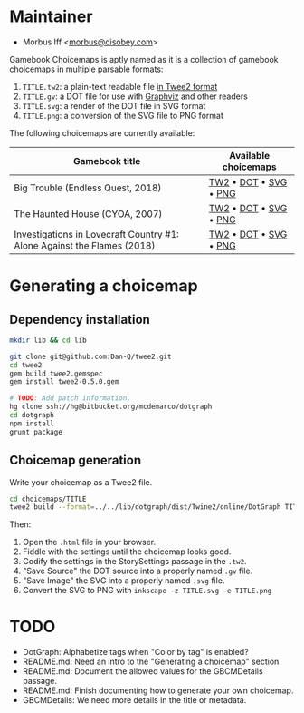 
# Maintainer

* Morbus Iff <<morbus@disobey.com>>

Gamebook Choicemaps is aptly named as it is a collection of gamebook choicemaps
in multiple parsable formats:

  1. `TITLE.tw2`: a plain-text readable file [in Twee2 format](https://dan-q.github.io/twee2/)
  2. `TITLE.gv`: a DOT file for use with [Graphviz](http://www.graphviz.org/) and other readers
  3. `TITLE.svg`: a render of the DOT file in SVG format
  3. `TITLE.png`: a conversion of the SVG file to PNG format

The following choicemaps are currently available:

| Gamebook title | Available choicemaps |
|----------------|----------------------|
| Big Trouble (Endless Quest, 2018) | [TW2](https://raw.githubusercontent.com/morbus/gamebook-choicemaps/master/choicemaps/big-trouble--2018--isbn-9781536202441/big-trouble--2018--isbn-9781536202441.tw2) • [DOT](https://raw.githubusercontent.com/morbus/gamebook-choicemaps/master/choicemaps/big-trouble--2018--isbn-9781536202441/big-trouble--2018--isbn-9781536202441.gv) • [SVG](https://raw.githubusercontent.com/morbus/gamebook-choicemaps/master/choicemaps/big-trouble--2018--isbn-9781536202441/big-trouble--2018--isbn-9781536202441.svg) • [PNG](https://raw.githubusercontent.com/morbus/gamebook-choicemaps/master/choicemaps/big-trouble--2018--isbn-9781536202441/big-trouble--2018--isbn-9781536202441.png) |
| The Haunted House (CYOA, 2007) | [TW2](https://raw.githubusercontent.com/morbus/gamebook-choicemaps/master/choicemaps/the-haunted-house--2007-reissue--isbn-9781933390512/the-haunted-house--2007-reissue--isbn-9781933390512.tw2) • [DOT](https://raw.githubusercontent.com/morbus/gamebook-choicemaps/master/choicemaps/the-haunted-house--2007-reissue--isbn-9781933390512/the-haunted-house--2007-reissue--isbn-9781933390512.gv) • [SVG](https://raw.githubusercontent.com/morbus/gamebook-choicemaps/master/choicemaps/the-haunted-house--2007-reissue--isbn-9781933390512/the-haunted-house--2007-reissue--isbn-9781933390512.svg) • [PNG](https://raw.githubusercontent.com/morbus/gamebook-choicemaps/master/choicemaps/the-haunted-house--2007-reissue--isbn-9781933390512/the-haunted-house--2007-reissue--isbn-9781933390512.png) |
| Investigations in Lovecraft Country #1: Alone Against the Flames (2018) | [TW2](https://raw.githubusercontent.com/morbus/gamebook-choicemaps/master/choicemaps/investigations-in-lovecraft-country-1-alone-against-the-flames--2018--ios-id1343328830/investigations-in-lovecraft-country-1-alone-against-the-flames--2018--ios-id1343328830.tw2) • [DOT](https://raw.githubusercontent.com/morbus/gamebook-choicemaps/master/choicemaps/investigations-in-lovecraft-country-1-alone-against-the-flames--2018--ios-id1343328830/investigations-in-lovecraft-country-1-alone-against-the-flames--2018--ios-id1343328830.gv) • [SVG](https://raw.githubusercontent.com/morbus/gamebook-choicemaps/master/choicemaps/investigations-in-lovecraft-country-1-alone-against-the-flames--2018--ios-id1343328830/investigations-in-lovecraft-country-1-alone-against-the-flames--2018--ios-id1343328830.svg) • [PNG](https://raw.githubusercontent.com/morbus/gamebook-choicemaps/master/choicemaps/investigations-in-lovecraft-country-1-alone-against-the-flames--2018--ios-id1343328830/investigations-in-lovecraft-country-1-alone-against-the-flames--2018--ios-id1343328830.png) |

# Generating a choicemap

## Dependency installation

```bash
mkdir lib && cd lib

git clone git@github.com:Dan-Q/twee2.git
cd twee2
gem build twee2.gemspec
gem install twee2-0.5.0.gem

# TODO: Add patch information.
hg clone ssh://hg@bitbucket.org/mcdemarco/dotgraph
cd dotgraph
npm install
grunt package
```

## Choicemap generation

Write your choicemap as a Twee2 file.

```bash
cd choicemaps/TITLE
twee2 build --format=../../lib/dotgraph/dist/Twine2/online/DotGraph TITLE.tw2 TITLE.html
```

Then:

  1. Open the `.html` file in your browser.
  2. Fiddle with the settings until the choicemap looks good.
  3. Codify the settings in the StorySettings passage in the `.tw2`.
  4. "Save Source" the DOT source into a properly named `.gv` file.
  5. "Save Image" the SVG into a properly named `.svg` file.
  6. Convert the SVG to PNG with `inkscape -z TITLE.svg -e TITLE.png`

# TODO

* DotGraph: Alphabetize tags when "Color by tag" is enabled?
* README.md: Need an intro to the "Generating a choicemap" section.
* README.md: Document the allowed values for the GBCMDetails passage.
* README.md: Finish documenting how to generate your own choicemap.
* GBCMDetails: We need more details in the title or metadata.
